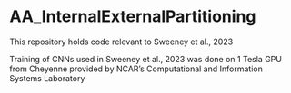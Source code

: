 # AA_InternalExternalPartitioning
This repository holds code relevant to Sweeney et al., 2023

Training of CNNs used in Sweeney et al., 2023 was done on 1 Tesla GPU from Cheyenne provided by NCAR’s Computational and Information Systems Laboratory

